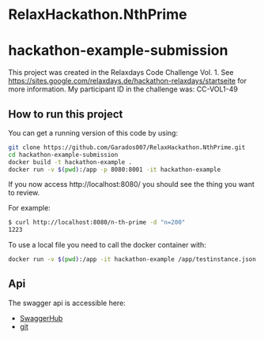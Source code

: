 # RelaxHackathon.NthPrime

# hackathon-example-submission

This project was created in the Relaxdays Code Challenge Vol. 1. See
https://sites.google.com/relaxdays.de/hackathon-relaxdays/startseite for more information. My
participant ID in the challenge was: CC-VOL1-49

## How to run this project
You can get a running version of this code by using:
```bash
git clone https://github.com/Garados007/RelaxHackathon.NthPrime.git
cd hackathon-example-submission
docker build -t hackathon-example .
docker run -v $(pwd):/app -p 8080:8001 -it hackathon-example
```
If you now access http://localhost:8080/ you should see the thing you want to review.

For example:
```bash
$ curl http://localhost:8080/n-th-prime -d "n=200"
1223
```

To use a local file you need to call the docker container with:
```bash
docker run -v $(pwd):/app -it hackathon-example /app/testinstance.json
```

## Api

The swagger api is accessible here:
- [SwaggerHub](https://app.swaggerhub.com/apis/Garados007/Relaxday-Hackathon-Example-49/1.0.0)
- [git](swagger-api.yaml)
